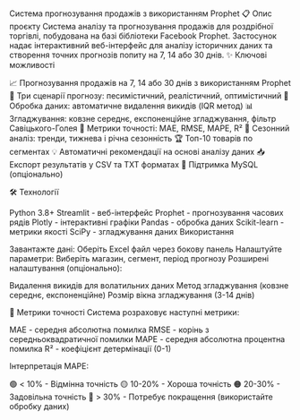  Система прогнозування продажів з використанням Prophet
📋 Опис проєкту
Система аналізу та прогнозування продажів для роздрібної торгівлі, побудована на базі бібліотеки Facebook Prophet.
Застосунок надає інтерактивний веб-інтерфейс для аналізу історичних даних та створення точних прогнозів попиту на 7, 14 або 30 днів.
✨ Ключові можливості

📈 Прогнозування продажів на 7, 14 або 30 днів з використанням Prophet
🎯 Три сценарії прогнозу: песимістичний, реалістичний, оптимістичний
🧹 Обробка даних: автоматичне видалення викидів (IQR метод)
📊 Згладжування: ковзне середнє, експоненційне згладжування, фільтр Савіцького-Голея
🎯 Метрики точності: MAE, RMSE, MAPE, R²
📅 Сезонний аналіз: тренди, тижнева і річна сезонність
🏆 Топ-10 товарів по сегментах
💡 Автоматичні рекомендації на основі аналізу даних
📥 Експорт результатів у CSV та TXT форматах
🔌 Підтримка MySQL (опціонально)

🛠️ Технології

Python 3.8+
Streamlit - веб-інтерфейс
Prophet - прогнозування часових рядів
Plotly - інтерактивні графіки
Pandas - обробка даних
Scikit-learn - метрики якості
SciPy - згладжування даних
Використання

Завантажте дані: Оберіть Excel файл через бокову панель
Налаштуйте параметри: Виберіть магазин, сегмент, період прогнозу
Розширені налаштування (опціонально):

Видалення викидів для волатильних даних
Метод згладжування (ковзне середнє, експоненційне)
Розмір вікна згладжування (3-14 днів)


🎯 Метрики точності
Система розраховує наступні метрики:

MAE - середня абсолютна помилка
RMSE - корінь з середньоквадратичної помилки
MAPE - середня абсолютна процентна помилка
R² - коефіцієнт детермінації (0-1)

Інтерпретація MAPE:

🟢 < 10% - Відмінна точність
🟡 10-20% - Хороша точність
🟠 20-30% - Задовільна точність
🔴 > 30% - Потребує покращення (використайте обробку даних)
